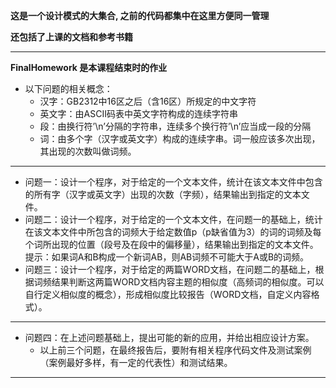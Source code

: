**这是一个设计模式的大集合, 之前的代码都集中在这里方便同一管理**

**还包括了上课的文档和参考书籍**

----------
**FinalHomework 是本课程结束时的作业**

- 以下问题的相关概念：
	- 汉字：GB2312中16区之后（含16区）所规定的中文字符
	- 英文字：由ASCII码表中英文字符构成的连续字符串
	- 段：由换行符’\n’分隔的字符串，连续多个换行符’\n’应当成一段的分隔
	- 词：由多个字（汉字或英文字）构成的连续字串。词一般应该多次出现，其出现的次数叫做词频。

----------

- 问题一：设计一个程序，对于给定的一个文本文件，统计在该文本文件中包含的所有字（汉字或英文字）出现的次数（字频），结果输出到指定的文本文件。
- 问题二：设计一个程序，对于给定的一个文本文件，在问题一的基础上，统计在该文本文件中所包含的词频大于给定数值p（p缺省值为3）的词的词频及每个词所出现的位置（段号及在段中的偏移量），结果输出到指定的文本文件。提示：如果词A和B构成一个新词AB，则AB词频不可能大于A或B的词频。
- 问题三：设计一个程序，对于给定的两篇WORD文档，在问题二的基础上，根据词频结果判断这两篇WORD文档内容主题的相似度（高频词的相似度。可以自行定义相似度的概念），形成相似度比较报告（WORD文档，自定义内容格式）。

----------

- 问题四：在上述问题基础上，提出可能的新的应用，并给出相应设计方案。
	- 以上前三个问题，在最终报告后，要附有相关程序代码文件及测试案例（案例最好多样，有一定的代表性）和测试结果。

----------

